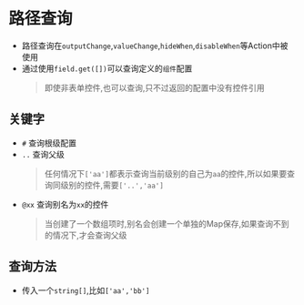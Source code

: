 # 路径查询

- 路径查询在`outputChange`,`valueChange`,`hideWhen`,`disableWhen`等Action中被使用
- 通过使用`field.get([])`可以查询定义的`组件`配置
  > 即使非表单控件,也可以查询,只不过返回的配置中没有控件引用

## 关键字

- `#` 查询根级配置
- `..` 查询父级
  > 任何情况下`['aa']`都表示查询当前级别的自己为`aa`的控件,所以如果要查询同级别的控件,需要`['..','aa']`
- `@xx` 查询别名为`xx`的控件
  > 当创建了一个数组项时,别名会创建一个单独的Map保存,如果查询不到的情况下,才会查询父级

## 查询方法

- 传入一个`string[]`,比如`['aa','bb']`
